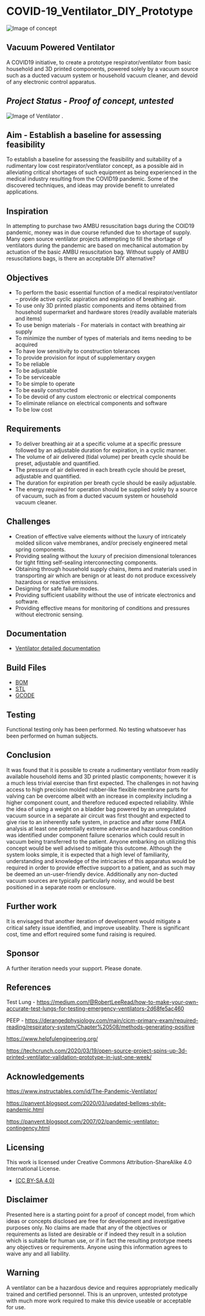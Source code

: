 # COVID-19_Ventilator_DIY_Prototype

![Image of concept](/Diagrams/ConceptOverview.png?raw=true "Optional Title")

## Vacuum Powered Ventilator 
A COVID19 initiative, to create a prototype respirator/ventilator from basic household and 3D printed components, powered solely by a vacuum source such as a ducted vacuum system or household vacuum cleaner, and devoid of any electronic control apparatus.

## *Project Status - Proof of concept, untested*

![Image of Ventilator](/images/Ventilator_CompleteView.png?raw=true "Optional Title")
.

## Aim - Establish a baseline for assessing feasibility
To establish a baseline for assessing the feasibility and suitability of a rudimentary low cost respirator/ventilator concept, as a possible aid in alleviating critical shortages of such equipment as being experienced in the medical industry resulting from the COVID19 pandemic.
Some of the discovered techniques, and ideas may provide benefit to unrelated applications.

## Inspiration
In attempting to purchase two AMBU resuscitation bags during the COID19 pandemic, money was in due course refunded due to shortage of supply. Many open source ventilator projects attempting to fill the shortage of ventilators during the pandemic are based on mechanical automation by actuation of the basic AMBU resuscitation bag. Without supply of AMBU resuscitations bags, is there an acceptable DIY alternative?

## Objectives
- To perform the basic essential function of a medical respirator/ventilator – provide active cyclic aspiration and expiration of breathing air.
- To use only 3D printed plastic components and items obtained from household supermarket and hardware stores (readily available materials and items)
- To use benign materials - For materials in contact with breathing air supply
- To minimize the number of types of materials and items needing to be acquired
- To have low sensitivity to construction tolerances
- To provide provision for input of supplementary oxygen
- To be reliable
- To be adjustable
- To be serviceable
- To be simple to operate
- To be easily constructed
- To be devoid of any custom electronic or electrical components
- To eliminate reliance on electrical components and software
- To be low cost

## Requirements
- To deliver breathing air at a specific volume at a specific pressure followed by an adjustable duration for expiration, in a cyclic manner.
- The volume of air delivered (tidal volume) per breath cycle should be preset, adjustable and quantified.
- The pressure of air delivered in each breath cycle should be preset, adjustable and quantified.
- The duration for expiration per breath cycle should be easily adjustable.
- The energy required for operation should be supplied solely by a source of vacuum, such as from a ducted vacuum system or household vacuum cleaner.

## Challenges
- Creation of effective valve elements without the luxury of intricately molded silicon valve membranes, and/or precisely engineered metal spring components.
- Providing sealing without the luxury of precision dimensional tolerances for tight fitting self-sealing interconnecting components.
- Obtaining through household supply chains, items and materials used in transporting air which are benign or at least do not produce excessively hazardous or reactive emissions.
- Designing for safe failure modes.
- Providing sufficient usability without the use of intricate electronics and software.
- Providing effective means for monitoring of conditions and pressures without electronic sensing.



## Documentation
 - [Ventilator detailed documentation](https://github.com/kaiem/COVID-19_Ventilator_DIY_Prototype/blob/master/Doc)


## Build Files
- [BOM](https://github.com/kaiem/COVID-19_Ventilator_DIY_Prototype/blob/master/BOM)
- [STL](https://github.com/kaiem/COVID-19_Ventilator_DIY_Prototype/blob/master/STL)
- [GCODE](https://github.com/kaiem/COVID-19_Ventilator_DIY_Prototype/blob/master/gcode)


## Testing
Functional testing only has been performed. No testing whatsoever has been performed on human subjects.


## Conclusion
It was found that it is possible to create a rudimentary ventilator from readily available household items and 3D printed plastic components; however it is a much less trivial exercise than first expected. The challenges in not having access to high precision molded rubber-like flexible membrane parts for valving can be overcome albeit with an increase in complexity including a higher component count, and therefore reduced expected reliability. While the idea of using a weight on a bladder bag powered by an unregulated vacuum source in a separate air circuit was first thought and expected to give rise to an inherently safe system, in practice and after some FMEA analysis at least one potentially extreme adverse and hazardous condition was identified under component failure scenarios which could result in vacuum being transferred to the patient. Anyone embarking on utilizing this concept would be well advised to mitigate this outcome. Although the system looks simple, it is expected that a high level of familiarity, understanding and knowledge of the intricacies of this apparatus would be required in order to provide effective support to a patient, and as such may be deemed an un-user-friendly device. Additionally any non-ducted vacuum sources are typically particularly noisy, and would be best positioned in a separate room or enclosure.


## Further work
It is envisaged that another iteration of development would mitigate a critical safety issue identified, and improve useablity.
There is significant cost, time and effort required some fund raising is required.


## Sponsor
A further iteration needs your support. Please donate.


## References
Test Lung - https://medium.com/@RobertLeeRead/how-to-make-your-own-accurate-test-lungs-for-testing-emergency-ventilators-2d68fe5ac460

PEEP - https://derangedphysiology.com/main/cicm-primary-exam/required-reading/respiratory-system/Chapter%20508/methods-generating-positive

https://www.helpfulengineering.org/

https://techcrunch.com/2020/03/19/open-source-project-spins-up-3d-printed-ventilator-validation-prototype-in-just-one-week/

## Acknowledgements

https://www.instructables.com/id/The-Pandemic-Ventilator/

https://panvent.blogspot.com/2020/03/updated-bellows-style-pandemic.html

https://panvent.blogspot.com/2007/02/pandemic-ventilator-contingency.html


## Licensing
This work is licensed under Creative Commons Attribution-ShareAlike 4.0 International License.
- [(CC BY-SA 4.0)](https://creativecommons.org/licenses/by-sa/4.0/)


## Disclaimer
Presented here is a starting point for a proof of concept model, from which ideas or concepts disclosed are free for development and investigative purposes only.
No claims are made that any of the objectives or requirements as listed are desirable or if indeed they result in a solution which is suitable for human use, or if in fact the resulting prototype meets any objectives or requirements.
Anyone using this information agrees to waive any and all liability.


## Warning
A ventilator can be a hazardous device and requires appropriately medically trained and certified personnel.
This is an unproven, untested prototype with much more work required to make this device useable or acceptable for use.
